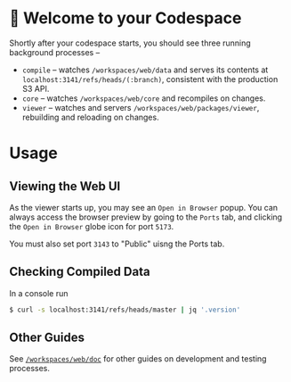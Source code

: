 # 🎉 Welcome to your Codespace

Shortly after your codespace starts, you should see three running background
processes –

- `compile` – watches `/workspaces/web/data` and serves its contents at
  `localhost:3141/refs/heads/(:branch)`, consistent with the production S3 API.
- `core` – watches `/workspaces/web/core` and recompiles on changes.
- `viewer` – watches and servers `/workspaces/web/packages/viewer`, rebuilding
  and reloading on changes.

# Usage

## Viewing the Web UI

As the viewer starts up, you may see an `Open in Browser` popup. You can always
access the browser preview by going to the `Ports` tab, and clicking the
`Open in Browser` globe icon for port `5173`.

You must also set port `3143` to "Public" uisng the Ports tab.

## Checking Compiled Data

In a console run

```bash
$ curl -s localhost:3141/refs/heads/master | jq '.version'
```

## Other Guides

See [`/workspaces/web/doc`](../doc/codespace/) for other guides on development
and testing processes.

